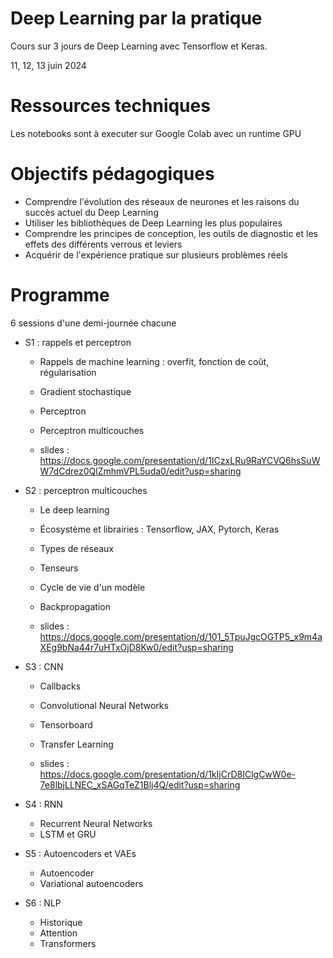 # Deep Learning par la pratique

Cours sur 3 jours de Deep Learning avec Tensorflow et Keras.

11, 12, 13 juin 2024

# Ressources techniques

Les notebooks sont à executer sur Google Colab avec un runtime GPU


# Objectifs pédagogiques

* Comprendre l'évolution des réseaux de neurones et les raisons du succès actuel du Deep Learning
* Utiliser les bibliothèques de Deep Learning les plus populaires
* Comprendre les principes de conception, les outils de diagnostic et les effets des différents verrous et leviers
* Acquérir de l'expérience pratique sur plusieurs problèmes réels

# Programme

6 sessions d'une demi-journée chacune

* S1 : rappels et perceptron
    * Rappels de machine learning : overfit, fonction de coût, régularisation
    * Gradient stochastique
    * Perceptron
    * Perceptron multicouches

    * slides : https://docs.google.com/presentation/d/1ICzxLRu9RaYCVQ6hsSuWW7dCdrez0QlZmhmVPL5uda0/edit?usp=sharing


* S2 : perceptron multicouches
    * Le deep learning
    * Écosystème et librairies : Tensorflow, JAX, Pytorch, Keras
    * Types de réseaux
    * Tenseurs
    * Cycle de vie d'un modèle
    * Backpropagation

    * slides : https://docs.google.com/presentation/d/101_5TpuJgcOGTP5_x9m4aXEg9bNa44r7uHTxOjD8Kw0/edit?usp=sharing

* S3 : CNN
    * Callbacks
    * Convolutional Neural Networks
    * Tensorboard
    * Transfer Learning

    * slides : https://docs.google.com/presentation/d/1kIjCrD8IClgCwW0e-7e8lbjLLNEC_xSAGqTeZ1Blj4Q/edit?usp=sharing

* S4 : RNN
    * Recurrent Neural Networks
    * LSTM et GRU

* S5 : Autoencoders et VAEs
    * Autoencoder
    * Variational autoencoders

* S6 : NLP
    * Historique
    * Attention
    * Transformers